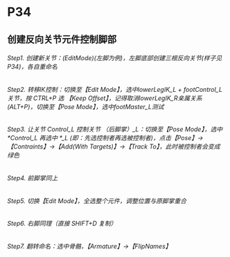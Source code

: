 # P34

## 创建反向关节元件控制脚部

###### Step1. 创建新关节：(EditMode)(左脚为例)，左脚底部创建三根反向关节(样子见P34)，各自重命名

###### Step2. 转移IK控制：切换至【Edit Mode】，选中lowerLegIK_L + footControl_L关节，按 CTRL+P 选 【Keep Offset】，记得取消lowerLegIK_R亲属关系(ALT+P)，切换至【Pose Mode】，选中footMaster_L测试

###### Step3. 让关节 *Control_L 控制关节 （后脚掌）*_L：切换至【Pose Mode】，选中 *Control_L 再选中 *_L (即：先选控制者再选被控制者)，点击【Pose】->【Contraints】->【Add(With Targets)】->【Track To】，此时被控制者会变成绿色

###### Step4. 前脚掌同上

###### Step5. 切换【Edit Mode】，全选整个元件，调整位置与原脚掌重合

###### Step6. 右脚同理（直接 SHIFT+D 复制）

###### Step7. 翻转命名：选中骨骼，【Armature】->【FlipNames】
